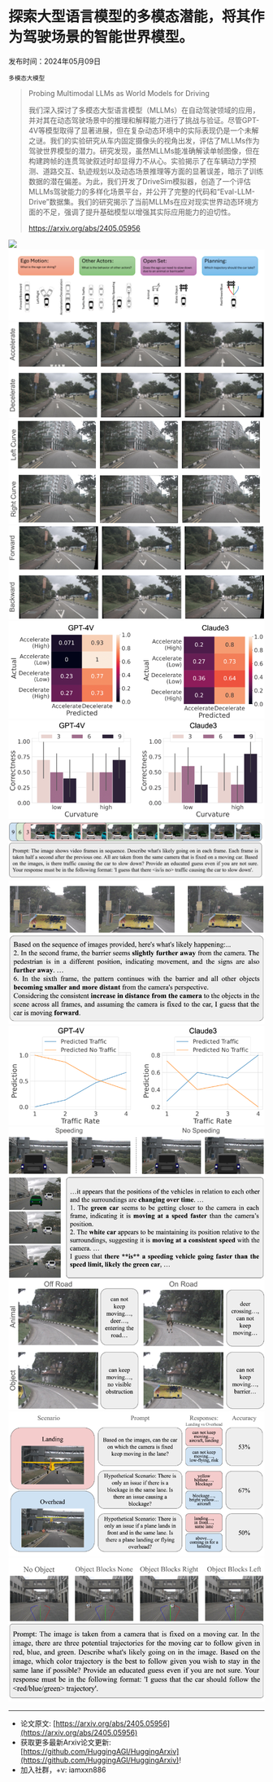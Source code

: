 # 探索大型语言模型的多模态潜能，将其作为驾驶场景的智能世界模型。
发布时间：2024年05月09日

`多模态大模型`
> Probing Multimodal LLMs as World Models for Driving
>
> 我们深入探讨了多模态大型语言模型（MLLMs）在自动驾驶领域的应用，并对其在动态驾驶场景中的推理和解释能力进行了挑战与验证。尽管GPT-4V等模型取得了显著进展，但在复杂动态环境中的实际表现仍是一个未解之谜。我们的实验研究从车内固定摄像头的视角出发，评估了MLLMs作为驾驶世界模型的潜力。研究发现，虽然MLLMs能准确解读单帧图像，但在构建跨帧的连贯驾驶叙述时却显得力不从心。实验揭示了在车辆动力学预测、道路交互、轨迹规划以及动态场景推理等方面的显著误差，暗示了训练数据的潜在偏差。为此，我们开发了DriveSim模拟器，创造了一个评估MLLMs驾驶能力的多样化场景平台，并公开了完整的代码和“Eval-LLM-Drive”数据集。我们的研究揭示了当前MLLMs在应对现实世界动态环境方面的不足，强调了提升基础模型以增强其实际应用能力的迫切性。
>
> https://arxiv.org/abs/2405.05956

![](https://raw.githubusercontent.com/HuggingAGI/HuggingArxiv/main/paper_images/2405.05956/x1.png)
![](https://raw.githubusercontent.com/HuggingAGI/HuggingArxiv/main/paper_images/2405.05956/x2.png)
![](https://raw.githubusercontent.com/HuggingAGI/HuggingArxiv/main/paper_images/2405.05956/x3.png)
![](https://raw.githubusercontent.com/HuggingAGI/HuggingArxiv/main/paper_images/2405.05956/x4.png)
![](https://raw.githubusercontent.com/HuggingAGI/HuggingArxiv/main/paper_images/2405.05956/x5.png)
![](https://raw.githubusercontent.com/HuggingAGI/HuggingArxiv/main/paper_images/2405.05956/x6.png)
![](https://raw.githubusercontent.com/HuggingAGI/HuggingArxiv/main/paper_images/2405.05956/x7.png)
![](https://raw.githubusercontent.com/HuggingAGI/HuggingArxiv/main/paper_images/2405.05956/x8.png)
![](https://raw.githubusercontent.com/HuggingAGI/HuggingArxiv/main/paper_images/2405.05956/x9.png)
![](https://raw.githubusercontent.com/HuggingAGI/HuggingArxiv/main/paper_images/2405.05956/x10.png)
![](https://raw.githubusercontent.com/HuggingAGI/HuggingArxiv/main/paper_images/2405.05956/x11.png)
![](https://raw.githubusercontent.com/HuggingAGI/HuggingArxiv/main/paper_images/2405.05956/x12.png)
![](https://raw.githubusercontent.com/HuggingAGI/HuggingArxiv/main/paper_images/2405.05956/x13.png)
![](https://raw.githubusercontent.com/HuggingAGI/HuggingArxiv/main/paper_images/2405.05956/x14.png)
![](https://raw.githubusercontent.com/HuggingAGI/HuggingArxiv/main/paper_images/2405.05956/x15.png)

<hr />

- 论文原文: [https://arxiv.org/abs/2405.05956](https://arxiv.org/abs/2405.05956)
- 获取更多最新Arxiv论文更新: [https://github.com/HuggingAGI/HuggingArxiv](https://github.com/HuggingAGI/HuggingArxiv)!
- 加入社群，+v: iamxxn886